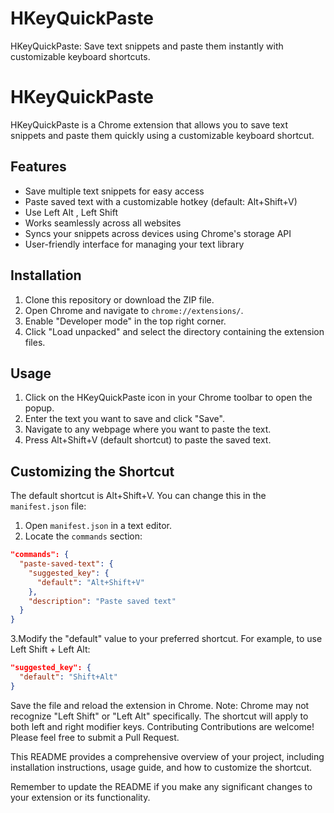# HKeyQuickPaste
HKeyQuickPaste: Save text snippets and paste them instantly with customizable keyboard shortcuts.
# HKeyQuickPaste

HKeyQuickPaste is a Chrome extension that allows you to save text snippets and paste them quickly using a customizable keyboard shortcut.

## Features

- Save multiple text snippets for easy access
- Paste saved text with a customizable hotkey (default: Alt+Shift+V)
- Use Left Alt , Left Shift
- Works seamlessly across all websites
- Syncs your snippets across devices using Chrome's storage API
- User-friendly interface for managing your text library

## Installation

1. Clone this repository or download the ZIP file.
2. Open Chrome and navigate to `chrome://extensions/`.
3. Enable "Developer mode" in the top right corner.
4. Click "Load unpacked" and select the directory containing the extension files.

## Usage

1. Click on the HKeyQuickPaste icon in your Chrome toolbar to open the popup.
2. Enter the text you want to save and click "Save".
3. Navigate to any webpage where you want to paste the text.
4. Press Alt+Shift+V (default shortcut) to paste the saved text.

## Customizing the Shortcut

The default shortcut is Alt+Shift+V. You can change this in the `manifest.json` file:

1. Open `manifest.json` in a text editor.
2. Locate the `commands` section:

```json
"commands": {
  "paste-saved-text": {
    "suggested_key": {
      "default": "Alt+Shift+V"
    },
    "description": "Paste saved text"
  }
}
```

3.Modify the "default" value to your preferred shortcut. For example, to use Left Shift + Left Alt:
```json
"suggested_key": {
  "default": "Shift+Alt"
}
```
Save the file and reload the extension in Chrome.
Note: Chrome may not recognize "Left Shift" or "Left Alt" specifically. The shortcut will apply to both left and right modifier keys.
Contributing
Contributions are welcome! Please feel free to submit a Pull Request.

This README provides a comprehensive overview of your project, including installation instructions, usage guide, and how to customize the shortcut.

Remember to update the README if you make any significant changes to your extension or its functionality.
